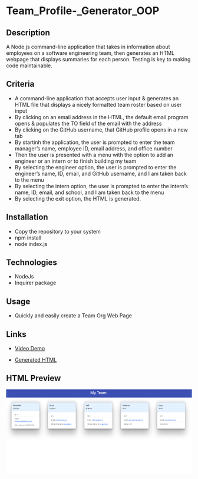 # Team_Profile-_Generator_OOP

## Description
A Node.js command-line application that takes in information about employees on a software engineering team, then generates an HTML webpage that displays summaries for each person. Testing is key to making code maintainable.

## Criteria
* A command-line application that accepts user input & generates an HTML file that displays a nicely formatted team roster based on user input
* By clicking on an email address in the HTML, the default email program opens & populates the TO field of the email with the address
* By clicking on the GitHub username, that GitHub profile opens in a new tab
* By startinh the application, the user is prompted to enter the team manager’s name, employee ID, email address, and office number
* Then the user is presented with a menu with the option to add an engineer or an intern or to finish building my team
* By selecting the engineer option, the user is prompted to enter the engineer’s name, ID, email, and GitHub username, and I am taken back to the menu
* By selecting the intern option, the user is prompted to enter the intern’s name, ID, email, and school, and I am taken back to the menu
* By selecting the exit option, the HTML is generated.

## Installation
* Copy the repository to your system
* npm install
* node index.js

## Technologies
* NodeJs
* Inquirer package

## Usage
* Quickly and easily create a Team Org Web Page

## Links

* [Video Demo](https://drive.google.com/file/d/1Lx_u3svj-aum9DMLRoklzvfaNIpbk3kf/view)

* [Generated HTML](https://github.com/Ghazaleh-J/Team_Profile-_Generator_OOP-10/blob/main/dist/index.html)

## HTML Preview

![HTML Preview](./dist/Assets/html-preview.png)